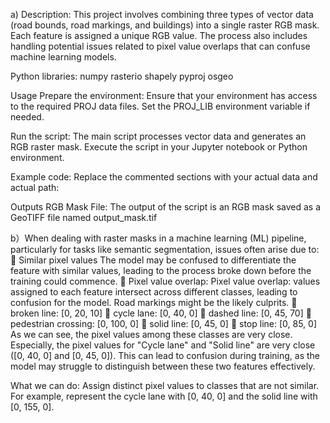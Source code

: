 a)
Description:
This project involves combining three types of vector data (road bounds, road markings, and buildings) into a single raster RGB mask. Each feature is assigned a unique RGB value. The process also includes handling potential issues related to pixel value overlaps that can confuse machine learning models.

Python libraries:
numpy
rasterio
shapely
pyproj
osgeo

Usage
Prepare the environment:
Ensure that your environment has access to the required PROJ data files. Set the PROJ_LIB environment variable if needed.

Run the script:
The main script processes vector data and generates an RGB raster mask. Execute the script in your Jupyter notebook or Python environment.

Example code:
Replace the commented sections with your actual data and actual path:

Outputs
RGB Mask File: The output of the script is an RGB mask saved as a GeoTIFF file named output_mask.tif



b）When dealing with raster masks in a machine learning (ML) pipeline, particularly for tasks like semantic segmentation, issues often arise due to:
	Similar pixel values
The model may be confused to differentiate the feature with similar values, leading to the process broke down before the training could commence.
	Pixel value overlap: Pixel value overlap: values assigned to each feature intersect across different classes, leading to confusion for the model.
Road markings might be the likely culprits. 
	broken line: [0, 20, 10]
	cycle lane: [0, 40, 0]
	dashed line: [0, 45, 70]
	pedestrian crossing: [0, 100, 0]
	solid line: [0, 45, 0]
	stop line: [0, 85, 0]
As we can see, the pixel values among these classes are very close. Especially, the pixel values for "Cycle lane" and "Solid line" are very close ([0, 40, 0] and [0, 45, 0]). This can lead to confusion during training, as the model may struggle to distinguish between these two features effectively.

What we can do:
Assign distinct pixel values to classes that are not similar. For example, represent the cycle lane with [0, 40, 0] and the solid line with [0, 155, 0]. 
